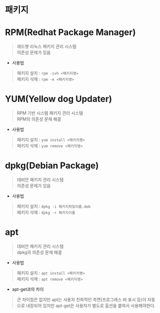 패키지
=======================================
# RPM(Redhat Package Manager)
> 레드햇 리눅스 패키지 관리 시스템   
> 의존성 문제가 있음   
* 사용법
> 패키지 설치 : ```rpm -ivh <패키지명>```   
> 패키지 삭제 : ```rpm -e <패키지명>```   

# YUM(Yellow dog Updater)
> RPM 기반 시스템 패키지 관리 시스템   
> RPM의 의존성 문제 해결   
* 사용법   
> 패키지 설치 : ```yum install <패키지명>```   
> 패키지 삭제 : ```yum remove <패키지명>```

# dpkg(Debian Package)
> 데비안 패키지 관리 시스템   
> 의존성 문제가 있음   
* 사용법   
> 패키지 설치 : ```dpkg -i 패키지파일이름.deb```   
> 패키지 삭제 : ```dpkg -r 패키지이름```   

# apt
> 데비안 패키지 관리 시스템   
> dpkg의 의존성 문제 해결   
* 사용법   
> 패키지 설치 : ```apt install <패키지명>```   
> 패키지 삭제 : ```apt remove <패키지명>```
* apt-get과의 차이
> 큰 차이점은 없지만 apt는 사용자 친화적인 측면(프로그레스 바 표시 등)이 자동으로 내장되어 있지만 apt-get은 사용자가 별도로 옵션을 붙여서 사용해야한다.
# 
